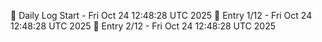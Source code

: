 📅 Daily Log Start - Fri Oct 24 12:48:28 UTC 2025
📌 Entry 1/12 - Fri Oct 24 12:48:28 UTC 2025
📌 Entry 2/12 - Fri Oct 24 12:48:28 UTC 2025

